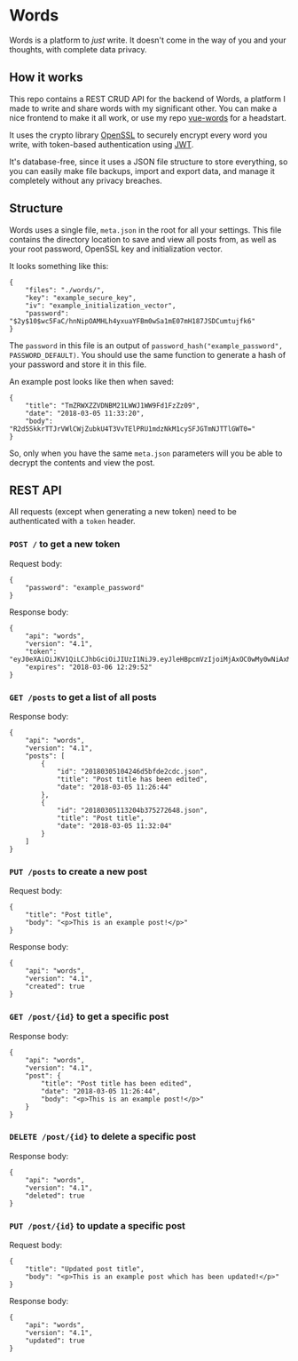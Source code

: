 # Words

Words is a platform to _just_ write. It doesn't come in the way of you and your thoughts, with complete data privacy.

## How it works

This repo contains a REST CRUD API for the backend of Words, a platform I made to write and share words with my significant other. You can make a nice frontend to make it all work, or use my repo [vue-words](https://github.com/AnandChowdhary/vue-words) for a headstart.

It uses the crypto library [OpenSSL](http://php.net/manual/en/intro.openssl.php) to securely encrypt every word you write, with token-based authentication using [JWT](https://github.com/firebase/php-jwt).

It's database-free, since it uses a JSON file structure to store everything, so you can easily make file backups, import and export data, and manage it completely without any privacy breaches.

## Structure

Words uses a single file, `meta.json` in the root for all your settings. This file contains the directory location to save and view all posts from, as well as your root password, OpenSSL key and initialization vector.

It looks something like this:

```
{
	"files": "./words/",
	"key": "example_secure_key",
	"iv": "example_initialization_vector",
	"password": "$2y$10$wc5FaC/hnNipOAMHLh4yxuaYFBm0wSa1mE07mH187JSDCumtujfk6"
}
```

The `password` in this file is an output of `password_hash("example_password", PASSWORD_DEFAULT)`. You should use the same function to generate a hash of your password and store it in this file.

An example post looks like then when saved:

```
{
    "title": "TmZRWXZZVDNBM21LWWJ1WW9Fd1FzZz09",
    "date": "2018-03-05 11:33:20",
    "body": "R2d5SkkrTTJrVWlCWjZubkU4T3VvTElPRU1mdzNkM1cySFJGTmNJTTlGWT0="
}
```

So, only when you have the same `meta.json` parameters will you be able to decrypt the contents and view the post.

## REST API

All requests (except when generating a new token) need to be authenticated with a `token` header.

### `POST /` to get a new token

Request body:

```
{
	"password": "example_password"
}
```

Response body:

```
{
    "api": "words",
    "version": "4.1",
    "token": "eyJ0eXAiOiJKV1QiLCJhbGciOiJIUzI1NiJ9.eyJleHBpcmVzIjoiMjAxOC0wMy0wNiAxMjoyOTo1MiJ9.Coe969vqWQDmd34G04Y5HxOhOaz5citBOr5yEjxI6j0",
    "expires": "2018-03-06 12:29:52"
}
```

### `GET /posts` to get a list of all posts

Response body:

```
{
    "api": "words",
    "version": "4.1",
    "posts": [
        {
            "id": "20180305104246d5bfde2cdc.json",
            "title": "Post title has been edited",
            "date": "2018-03-05 11:26:44"
        },
        {
            "id": "20180305113204b375272648.json",
            "title": "Post title",
            "date": "2018-03-05 11:32:04"
        }
    ]
}
```

### `PUT /posts` to create a new post

Request body:

```
{
	"title": "Post title",
	"body": "<p>This is an example post!</p>"
}
```

Response body:

```
{
    "api": "words",
    "version": "4.1",
    "created": true
}
```

### `GET /post/{id}` to get a specific post

Response body:

```
{
    "api": "words",
    "version": "4.1",
    "post": {
        "title": "Post title has been edited",
        "date": "2018-03-05 11:26:44",
        "body": "<p>This is an example post!</p>"
    }
}
```

### `DELETE /post/{id}` to delete a specific post

Response body:

```
{
    "api": "words",
    "version": "4.1",
    "deleted": true
}
```

### `PUT /post/{id}` to update a specific post

Request body:

```
{
	"title": "Updated post title",
	"body": "<p>This is an example post which has been updated!</p>"
}
```

Response body:

```
{
    "api": "words",
    "version": "4.1",
    "updated": true
}
```
